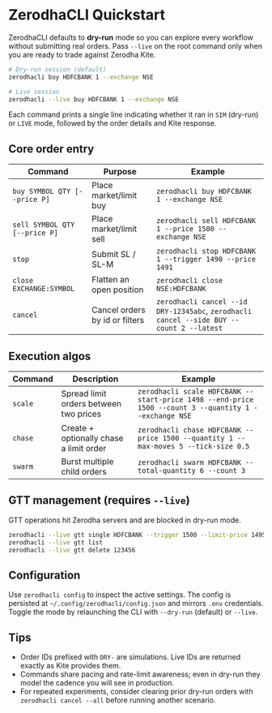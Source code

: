 # ZerodhaCLI Quickstart

ZerodhaCLI defaults to **dry-run** mode so you can explore every workflow without
submitting real orders. Pass `--live` on the root command only when you are ready
to trade against Zerodha Kite.

```bash
# Dry-run session (default)
zerodhacli buy HDFCBANK 1 --exchange NSE

# Live session
zerodhacli --live buy HDFCBANK 1 --exchange NSE
```

Each command prints a single line indicating whether it ran in `SIM` (dry-run)
or `LIVE` mode, followed by the order details and Kite response.

## Core order entry

| Command | Purpose | Example |
| --- | --- | --- |
| `buy SYMBOL QTY [--price P]` | Place market/limit buy | `zerodhacli buy HDFCBANK 1 --exchange NSE` |
| `sell SYMBOL QTY [--price P]` | Place market/limit sell | `zerodhacli sell HDFCBANK 1 --price 1500 --exchange NSE` |
| `stop` | Submit SL / SL-M | `zerodhacli stop HDFCBANK 1 --trigger 1490 --price 1491` |
| `close EXCHANGE:SYMBOL` | Flatten an open position | `zerodhacli close NSE:HDFCBANK` |
| `cancel` | Cancel orders by id or filters | `zerodhacli cancel --id DRY-12345abc`, `zerodhacli cancel --side BUY --count 2 --latest` |

## Execution algos

| Command | Description | Example |
| --- | --- | --- |
| `scale` | Spread limit orders between two prices | `zerodhacli scale HDFCBANK --start-price 1498 --end-price 1500 --count 3 --quantity 1 --exchange NSE` |
| `chase` | Create + optionally chase a limit order | `zerodhacli chase HDFCBANK --price 1500 --quantity 1 --max-moves 5 --tick-size 0.5` |
| `swarm` | Burst multiple child orders | `zerodhacli swarm HDFCBANK --total-quantity 6 --count 3` |

## GTT management (requires `--live`)

GTT operations hit Zerodha servers and are blocked in dry-run mode.

```bash
zerodhacli --live gtt single HDFCBANK --trigger 1500 --limit-price 1495 --quantity 1
zerodhacli --live gtt list
zerodhacli --live gtt delete 123456
```

## Configuration

Use `zerodhacli config` to inspect the active settings. The config is persisted at
`~/.config/zerodhacli/config.json` and mirrors `.env` credentials. Toggle the
mode by relaunching the CLI with `--dry-run` (default) or `--live`.

## Tips

- Order IDs prefixed with `DRY-` are simulations. Live IDs are returned exactly
  as Kite provides them.
- Commands share pacing and rate-limit awareness; even in dry-run they model the
  cadence you will see in production.
- For repeated experiments, consider clearing prior dry-run orders with
  `zerodhacli cancel --all` before running another scenario.
